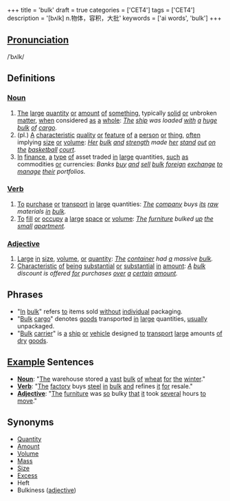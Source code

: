 +++
title = 'bulk'
draft = true
categories = ['CET4']
tags = ['CET4']
description = '[bʌlk] n.物体，容积，大批'
keywords = ['ai words', 'bulk']
+++

## [Pronunciation](/en/post/pronunciation/)
/ˈbʌlk/

## Definitions
### [Noun](/en/post/noun/)
1. [The](/en/post/the/) [large](/en/post/large/) [quantity](/en/post/quantity/) [or](/en/post/or/) [amount](/en/post/amount/) [of](/en/post/of/) [something](/en/post/something/), typically [solid](/en/post/solid/) [or](/en/post/or/) unbroken [matter](/en/post/matter/), [when](/en/post/when/) considered [as](/en/post/as/) [a](/en/post/a/) [whole](/en/post/whole/): *[The](/en/post/the/) [ship](/en/post/ship/) was loaded [with](/en/post/with/) [a](/en/post/a/) [huge](/en/post/huge/) [bulk](/en/post/bulk/) [of](/en/post/of/) [cargo](/en/post/cargo/).*
2. (pl.) [A](/en/post/a/) [characteristic](/en/post/characteristic/) [quality](/en/post/quality/) [or](/en/post/or/) [feature](/en/post/feature/) [of](/en/post/of/) [a](/en/post/a/) [person](/en/post/person/) [or](/en/post/or/) [thing](/en/post/thing/), [often](/en/post/often/) implying [size](/en/post/size/) [or](/en/post/or/) [volume](/en/post/volume/): *[Her](/en/post/her/) [bulk](/en/post/bulk/) [and](/en/post/and/) [strength](/en/post/strength/) made [her](/en/post/her/) [stand](/en/post/stand/) [out](/en/post/out/) [on](/en/post/on/) [the](/en/post/the/) [basketball](/en/post/basketball/) [court](/en/post/court/).*
3. [In](/en/post/in/) [finance](/en/post/finance/), [a](/en/post/a/) [type](/en/post/type/) [of](/en/post/of/) asset traded [in](/en/post/in/) [large](/en/post/large/) quantities, [such](/en/post/such/) [as](/en/post/as/) commodities [or](/en/post/or/) currencies: *Banks [buy](/en/post/buy/) [and](/en/post/and/) [sell](/en/post/sell/) [bulk](/en/post/bulk/) [foreign](/en/post/foreign/) [exchange](/en/post/exchange/) [to](/en/post/to/) [manage](/en/post/manage/) [their](/en/post/their/) portfolios.*

### [Verb](/en/post/verb/)
1. [To](/en/post/to/) [purchase](/en/post/purchase/) [or](/en/post/or/) [transport](/en/post/transport/) [in](/en/post/in/) [large](/en/post/large/) quantities: *[The](/en/post/the/) [company](/en/post/company/) buys [its](/en/post/its/) [raw](/en/post/raw/) materials [in](/en/post/in/) [bulk](/en/post/bulk/).*
2. [To](/en/post/to/) [fill](/en/post/fill/) [or](/en/post/or/) [occupy](/en/post/occupy/) [a](/en/post/a/) [large](/en/post/large/) [space](/en/post/space/) [or](/en/post/or/) [volume](/en/post/volume/): *[The](/en/post/the/) [furniture](/en/post/furniture/) bulked [up](/en/post/up/) [the](/en/post/the/) [small](/en/post/small/) [apartment](/en/post/apartment/).*

### [Adjective](/en/post/adjective/)
1. [Large](/en/post/large/) [in](/en/post/in/) [size](/en/post/size/), [volume](/en/post/volume/), [or](/en/post/or/) [quantity](/en/post/quantity/): *[The](/en/post/the/) [container](/en/post/container/) had [a](/en/post/a/) massive [bulk](/en/post/bulk/).*
2. [Characteristic](/en/post/characteristic/) [of](/en/post/of/) [being](/en/post/being/) [substantial](/en/post/substantial/) [or](/en/post/or/) [substantial](/en/post/substantial/) [in](/en/post/in/) [amount](/en/post/amount/): *[A](/en/post/a/) [bulk](/en/post/bulk/) discount is offered [for](/en/post/for/) purchases [over](/en/post/over/) [a](/en/post/a/) [certain](/en/post/certain/) [amount](/en/post/amount/).*

## Phrases
- "[In](/en/post/in/) [bulk](/en/post/bulk/)" refers [to](/en/post/to/) items sold [without](/en/post/without/) [individual](/en/post/individual/) packaging.
- "[Bulk](/en/post/bulk/) [cargo](/en/post/cargo/)" denotes [goods](/en/post/goods/) transported [in](/en/post/in/) [large](/en/post/large/) quantities, [usually](/en/post/usually/) unpackaged.
- "[Bulk](/en/post/bulk/) [carrier](/en/post/carrier/)" is [a](/en/post/a/) [ship](/en/post/ship/) [or](/en/post/or/) [vehicle](/en/post/vehicle/) designed [to](/en/post/to/) [transport](/en/post/transport/) [large](/en/post/large/) amounts [of](/en/post/of/) [dry](/en/post/dry/) [goods](/en/post/goods/).

## [Example](/en/post/example/) Sentences
- **[Noun](/en/post/noun/)**: "[The](/en/post/the/) warehouse stored [a](/en/post/a/) [vast](/en/post/vast/) [bulk](/en/post/bulk/) [of](/en/post/of/) [wheat](/en/post/wheat/) [for](/en/post/for/) [the](/en/post/the/) [winter](/en/post/winter/)."
- **[Verb](/en/post/verb/)**: "[The](/en/post/the/) [factory](/en/post/factory/) buys [steel](/en/post/steel/) [in](/en/post/in/) [bulk](/en/post/bulk/) [and](/en/post/and/) refines [it](/en/post/it/) [for](/en/post/for/) resale."
- **[Adjective](/en/post/adjective/)**: "[The](/en/post/the/) [furniture](/en/post/furniture/) was [so](/en/post/so/) bulky [that](/en/post/that/) [it](/en/post/it/) took [several](/en/post/several/) hours [to](/en/post/to/) [move](/en/post/move/)."

## Synonyms
- [Quantity](/en/post/quantity/)
- [Amount](/en/post/amount/)
- [Volume](/en/post/volume/)
- [Mass](/en/post/mass/)
- [Size](/en/post/size/)
- [Excess](/en/post/excess/)
- Heft
- Bulkiness ([adjective](/en/post/adjective/))
